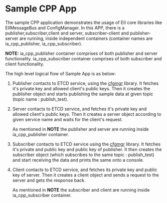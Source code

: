 # Sample CPP App

The sample CPP application demonstrates the usage of EII core libraries like EIIMessageBus and ConfigManager.
In this APP, there is a publisher,subscriber,client and server, subscriber-client and publisher-server are running, inside independent
containers (container names are ia_cpp_publisher, ia_cpp_subscriber).

**NOTE:** ia_cpp_publisher container comprises of both publisher and server functionality.
          ia_cpp_subscriber container comprises of both subscriber and client functionality.

The high level logical flow of Sample App is as below:

   1. Publisher contacts to ETCD service, using the [cfgmgr](https://github.com/open-edge-insights/eii-core/blob/master/common/libs/ConfigMgr/src/cfgmgr.c)
      library. It fetches it's private key and allowed client's public keys. Then it creates
      the publisher object and starts publishing the sample data at given topic
      (topic name : publish_test).

   2. Server contacts to ETCD service, and fetches it's private key and allowed client's public keys.
      Then it creates a server object according to given service name and waits for the client's request.

      As mentioned in **NOTE** the publisher and server are running inside ia_cpp_publisher container.

   3. Subscriber contacts to ETCD service using the [cfgmgr](https://github.com/open-edge-insights/eii-core/blob/master/common/libs/ConfigMgr/src/cfgmgr.c)
      library. It fetches it's private and public key and public key of publisher. It then creates
      the subscriber object (which subscribes to the same topic : publish_test) and start receiving
      the data and prints the same onto a console.

   4. Client contacts to ETCD service, and fetches its private key and public key of server. Then
      it creates a client object and sends a request to the server and gets the response back.

      As mentioned in **NOTE** the subscriber and client are running inside ia_cpp_subscriber container.
